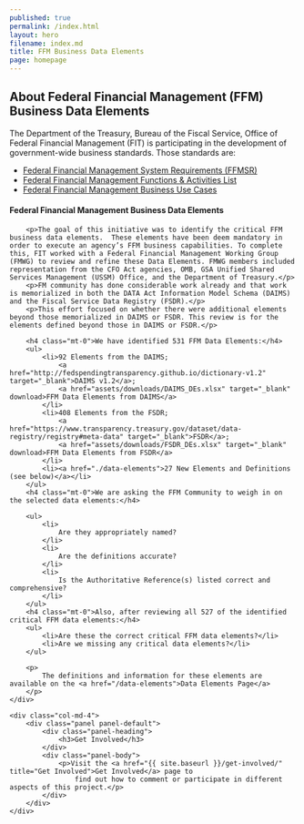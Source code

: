 ```yaml
---
published: true
permalink: /index.html
layout: hero
filename: index.md
title: FFM Business Data Elements
page: homepage
---
```

<div class="row">
    <div class="col-md-8">
        <h2 class="mt-0">About Federal Financial Management (FFM) Business Data Elements</h2>
        <p>
            The Department of the Treasury, Bureau of the Fiscal Service, Office of Federal
            Financial Management (FIT) is participating in the development of
            government-wide business standards. Those standards are: 
        </p>    
        <ul>
            <li>
                <a href="https://tfm.fiscal.treasury.gov/v1/p6/c950.html" target="_blank">Federal Financial Management System Requirements (FFMSR)</a>
            </li>
            <li>
                <a href="https://www.fiscal.treasury.gov/fsservices/gov/fit/FMFunctionsandActivities.pdf" target="_blank" download>Federal Financial Management Functions & Activities List</a>
            </li>
            <li>
                <a href="https://www.fiscal.treasury.gov/fsservices/gov/fit/fit_usecase.htm" target="_blank">Federal Financial Management Business Use Cases</a>
            </li>
        </ul>
        <h4 class="mt-0">Federal Financial Management Business Data Elements</h4>

        <p>The goal of this initiative was to identify the critical FFM business data elements.  These elements have been deem mandatory in order to execute an agency’s FFM business capabilities. To complete this, FIT worked with a Federal Financial Management Working Group (FMWG) to review and refine these Data Elements. FMWG members included representation from the CFO Act agencies, OMB, GSA Unified Shared Services Management (USSM) Office, and the Department of Treasury.</p>
        <p>FM community has done considerable work already and that work is memorialized in both the DATA Act Information Model Schema (DAIMS) and the Fiscal Service Data Registry (FSDR).</p> 
        <p>This effort focused on whether there were additional elements beyond those memorialized in DAIMS or FSDR. This review is for the elements defined beyond those in DAIMS or FSDR.</p>

        <h4 class="mt-0">We have identified 531 FFM Data Elements:</h4>
        <ul>
            <li>92 Elements from the DAIMS; 
                <a href="http://fedspendingtransparency.github.io/dictionary-v1.2" target="_blank">DAIMS v1.2</a>; 
                <a href="assets/downloads/DAIMS_DEs.xlsx" target="_blank" download>FFM Data Elements from DAIMS</a>
            </li>
            <li>408 Elements from the FSDR; 
                <a href="https://www.transparency.treasury.gov/dataset/data-registry/registry#meta-data" target="_blank">FSDR</a>; 
                <a href="assets/downloads/FSDR_DEs.xlsx" target="_blank" download>FFM Data Elements from FSDR</a>
            </li>
            <li><a href="./data-elements">27 New Elements and Definitions (see below)</a></li>
        </ul>
        <h4 class="mt-0">We are asking the FFM Community to weigh in on the selected data elements:</h4>

        <ul>
            <li>
                Are they appropriately named?
            </li>
            <li>
                Are the definitions accurate?
            </li>
            <li>
                Is the Authoritative Reference(s) listed correct and comprehensive?
            </li>
        </ul>
        <h4 class="mt-0">Also, after reviewing all 527 of the identified critical FFM data elements:</h4>
        <ul>
            <li>Are these the correct critical FFM data elements?</li>
            <li>Are we missing any critical data elements?</li>
        </ul>

        <p>
            The definitions and information for these elements are available on the <a href="/data-elements">Data Elements Page</a>
        </p>
    </div>
     
    <div class="col-md-4">
        <div class="panel panel-default">
            <div class="panel-heading">
                <h3>Get Involved</h3>
            </div>
            <div class="panel-body">
                <p>Visit the <a href="{{ site.baseurl }}/get-involved/" title="Get Involved">Get Involved</a> page to
                    find out how to comment or participate in different aspects of this project.</p>
            </div>
        </div>
    </div>
</div>


